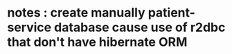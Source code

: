 # notes : create manually patient-service database cause use of r2dbc that don't have hibernate ORM
